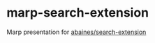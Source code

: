# marp-search-extension
Marp presentation for [abaines/search-extension](https://github.com/abaines/search-extension)
